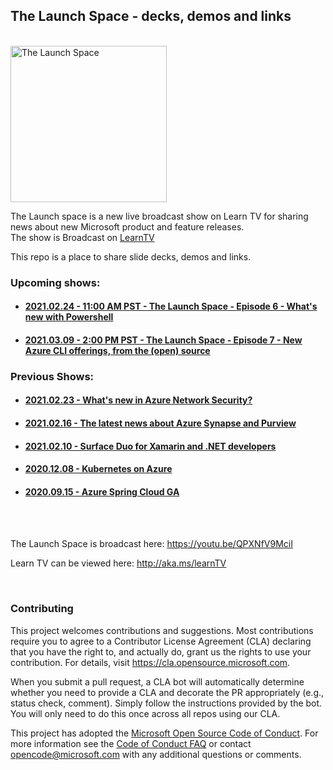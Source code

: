 
## The Launch Space - decks, demos and links
<br/>

<img src="media/LaunchSpace_Logo-Large_github.png" ant="launchspace logo" title="The Launch Space" width="250">

The Launch space is a new live broadcast show on Learn TV for sharing news about new Microsoft product and feature releases.  
The show is Broadcast on [LearnTV](http://aka.ms/learntv) 

This repo is a place to share slide decks, demos and links.
<br/>  

### Upcoming shows:
- #### [2021.02.24 - 11:00 AM PST - The Launch Space - Episode 6 - What's new with Powershell](powershell/README.md)
- #### [2021.03.09 - 2:00 PM PST - The Launch Space - Episode 7 - New Azure CLI offerings, from the (open) source](azurecli/README.md)

### Previous Shows:
- #### [2021.02.23 - What's new in Azure Network Security?](frontdoorandfirewall/README.md)
- #### [2021.02.16 - The latest news about Azure Synapse and Purview](synapseandpurview/README.md)
- #### [2021.02.10 - Surface Duo for Xamarin and .NET developers](surfaceduoforxamarinandnet/README.md)
- #### [2020.12.08 - Kubernetes on Azure](KubernetesOnAzure/README.md)
- #### [2020.09.15 - Azure Spring Cloud GA](AzureSpringCloudGA/README.md)

<br/><br/>

The Launch Space is broadcast here: https://youtu.be/QPXNfV9MciI

Learn TV can be viewed here: http://aka.ms/learnTV

<br/>

### Contributing

This project welcomes contributions and suggestions.  Most contributions require you to agree to a
Contributor License Agreement (CLA) declaring that you have the right to, and actually do, grant us
the rights to use your contribution. For details, visit https://cla.opensource.microsoft.com.

When you submit a pull request, a CLA bot will automatically determine whether you need to provide
a CLA and decorate the PR appropriately (e.g., status check, comment). Simply follow the instructions
provided by the bot. You will only need to do this once across all repos using our CLA.

This project has adopted the [Microsoft Open Source Code of Conduct](https://opensource.microsoft.com/codeofconduct/).
For more information see the [Code of Conduct FAQ](https://opensource.microsoft.com/codeofconduct/faq/) or
contact [opencode@microsoft.com](mailto:opencode@microsoft.com) with any additional questions or comments.
